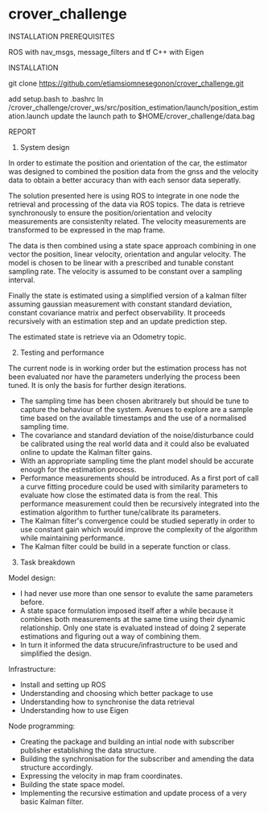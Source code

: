 # crover_challenge

INSTALLATION PREREQUISITES

ROS with nav_msgs, message_filters and tf
C++ with Eigen

INSTALLATION

git clone https://github.com/etiamsiomnesegonon/crover_challenge.git

add setup.bash to .bashrc
In /crover_challenge/crover_ws/src/position_estimation/launch/position_estimation.launch update the launch path to $HOME/crover_challenge/data.bag

REPORT

1) System design

In order to estimate the position and orientation of the car, the estimator was designed to combined the position data from the gnss and the velocity data to obtain a better accuracy than with each sensor data seperatly.

The solution presented here is using ROS to integrate in one node the retrieval and processing of the data via ROS topics.
The data is retrieve synchronously to ensure the position/orientation and velocity measurements are consistenlty related.
The velocity measurements are transformed to be expressed in the map frame.

The data is then combined using a state space approach combining in one vector the position, linear velocity, orientation and angular velocity. The model is chosen to be linear with a prescribed and tunable constant sampling rate. The velocity is assumed to be constant over a sampling interval.

Finally the state is estimated using a simplified version of a kalman filter assuming gaussian measurement with constant standard deviation, constant covariance matrix and perfect observability. It proceeds recursively with an estimation step and an update prediction step.

The estimated state is retrieve via an Odometry topic.

2) Testing and performance

The current node is in working order but the estimation process has not been evaluated nor have the parameters underlying the process been tuned. It is only the basis for further design iterations.
- The sampling time has been chosen abritrarely but should be tune to capture the behaviour of the system. Avenues to explore are a sample time based on the available timestamps and the use of a normalised sampling time.
- The covariance and standard deviation of the noise/disturbance could be calibrated using the real world data and it could also be evaluated online to update the Kalman filter gains.
- With an appropriate sampling time the plant model should be accurate enough for the estimation process.
- Performance measurements should be introduced. As a first port of call a curve fitting procedure could be used with similarity parameters to evaluate how close the estimated data is from the real. This performance measurement could then be recursively integrated into the estimation algorithm to further tune/calibrate its parameters. 
- The Kalman filter's convergence could be studied seperatly in order to use constant gain which would improve the complexity of the algorithm while maintaining performance.
- The Kalman filter could be build in a seperate function or class.

3) Task breakdown

Model design:
- I had never use more than one sensor to evalute the same parameters before.
- A state space formulation imposed itself after a while because it combines both measurements at the same time using their dynamic relationship. Only one state is evaluated instead of doing 2 seperate estimations and figuring out a way of combining them.
- In turn it informed the data strucure/infrastructure to be used and simplified the design.

Infrastructure:
- Install and setting up ROS
- Understanding and choosing which better package to use
- Understanding how to synchronise the data retrieval
- Understanding how to use Eigen

Node programming:
- Creating the package and building an intial node with subscriber publisher establishing the data structure.
- Building the synchronisation for the subscriber and amending the data structure accordingly.
- Expressing the velocity in map fram coordinates.
- Building the state space model.
- Implementing the recursive estimation and update process of a very basic Kalman filter.

